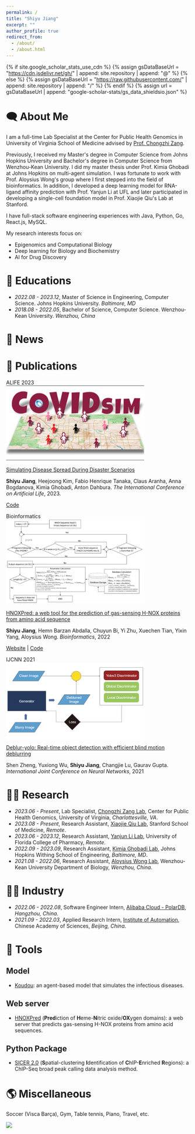```yaml
---
permalink: /
title: "Shiyu Jiang"
excerpt: ""
author_profile: true
redirect_from: 
  - /about/
  - /about.html
---
```


{% if site.google_scholar_stats_use_cdn %}
{% assign gsDataBaseUrl = "https://cdn.jsdelivr.net/gh/" | append: site.repository | append: "@" %}
{% else %}
{% assign gsDataBaseUrl = "https://raw.githubusercontent.com/" | append: site.repository | append: "/" %}
{% endif %}
{% assign url = gsDataBaseUrl | append: "google-scholar-stats/gs_data_shieldsio.json" %}

<span class='anchor' id='about-me'></span>

# 🗨 About Me
I am a full-time Lab Specialist at the Center for Public Health Genomics in University of Virginia School of Medicine
advised by [Prof. Chongzhi Zang](https://zanglab.github.io/index.htm).

Previously, I received my Master's degree in Computer Science from Johns Hopkins University and 
Bachelor's degree in Computer Science from Wenzhou-Kean University. 
I did my master thesis under Prof. Kimia Ghobadi at Johns Hopkins on multi-agent simulation.
I was fortunate to work with Prof. Aloysius Wong's group where I first stepped into the field of bioinformatics. 
In addition, I developed a deep learning model for RNA-ligand affinity prediction with Prof. Yanjun Li at UFL 
and later participated in developing a single-cell foundation model in Prof. Xiaojie Qiu's Lab at Stanford.

I have full-stack software engineering experiences with Java, Python, Go, React.js, MySQL.

My research interests focus on:
- Epigenomics and Computational Biology
- Deep learning for Biology and Biochemistry
- AI for Drug Discovery

[//]: # (- Artificial Life)

# 📖 Educations

[//]: # (- *2024.08 - Present*, Doctor of Philosophy, Computational Biology.)
- *2022.08 - 2023.12*, Master of Science in Engineering, Computer Science. Johns Hopkins University. *Baltimore, MD* 
- *2018.08 - 2022.05*, Bachelor of Science, Computer Science. Wenzhou-Kean University. *Wenzhou, China*

# 📰 News

[//]: # (- *2024.08*: )
[//]: # (- *2024.06*: The follow-up work of building an emotion model for [Koudou]&#40;https://github.com/caranha/Koudou&#41; has been accepted by ALIFE 2024. )
[//]: # (- *2024.03*: [ContraBind]&#40;&#41;, a contrastive learning based model for RNA-small molecules binding affinity prediction has been published as a preprint.)
[//]: # (- *2024.03*: [REFEREE]&#40;&#41;, a federated learning based single-cell foundation model has been published as a preprint.)
[//]: # (- *2024.03*: SICER2, a redesigned ChIP-seq broad peak calling tool, has been updated &#40;check the [Documentation]&#40;https://zanglab.github.io/SICER2/&#41;&#41;.)
[//]: # (- *2023.07*: The work to build based on a multi-agent model for pandemic simulation, [Koudou]&#40;https://github.com/caranha/Koudou&#41;, has been accepted by ALIFE 2023.)

# 📝 Publications

[//]: # (<div class='paper-box'><div class='paper-box-image'><div><div class="badge">bioRxiv</div><img src='images/nanoplastics.png' alt="sym" width="75%"></div></div>)

[//]: # (<div class='paper-box-text' markdown="1">)

[//]: # ()
[//]: # ([....]&#40;&#41;)

[//]: # ()
[//]: # (Haoxin Ye, **Shiyu Jiang**, ... and Tianxin Yang<sup>&ast;</sup>. *Preprint*, 2024.)

[//]: # ()
[//]: # ([Code]&#40;https://github.com/Haoxin01/ML_Nanoplastics_MPNs_SERS&#41;)

[//]: # ()
[//]: # (</div>)

[//]: # (</div>)


[//]: # (<div class='paper-box'><div class='paper-box-image'><div><div class="badge">bioRxiv</div><img src='images/complex.png' alt="sym" width="75%"></div></div>)

[//]: # (<div class='paper-box-text' markdown="1">)

[//]: # ()
[//]: # ([Contrastive learning predicts binding affinity between RNA sequences and ligands through adapting foundation models]&#40;&#41;)

[//]: # ()
[//]: # (**Shiyu Jiang**, ... and Yanjun Li<sup>&ast;</sup>. *Preprint*, 2024.)

[//]: # ()
[//]: # ([Code]&#40;&#41;)

[//]: # ()
[//]: # (</div>)

[//]: # (</div>)


[//]: # (<div class='paper-box'><div class='paper-box-image'><div><div class="badge">bioRxiv</div><img src='images/sctab.png' alt="sym" width="75%"></div></div>)

[//]: # (<div class='paper-box-text' markdown="1">)

[//]: # ()
[//]: # ([REFEREE: A privacy-preserving federated foundation model for single-cell analysis via tabular learning]&#40;&#41;)

[//]: # ()
[//]: # (Jiayuan Ding<sup>†</sup>, Jianhui Lin<sup>†</sup>, **Shiyu Jiang<sup>†</sup>**, Yixin Wang, Yuzhen Mao, Lingfeng Shen, Jiliang Tang<sup>&ast;</sup>, Min Li<sup>&ast;</sup>, and Xiaojie Qiu<sup>&ast;</sup>. *Preprint*, 2024.)

[//]: # ()
[//]: # ([Code]&#40;https://github.com/OmicsML/scTab&#41;)

[//]: # ()
[//]: # (</div>)

[//]: # (</div>)


[//]: # (<div class='paper-box'><div class='paper-box-image'><div><div class="badge">Bioinformatics</div><img src='images/sicer2.png' alt="sym" width="75%"></div></div>)

[//]: # (<div class='paper-box-text' markdown="1">)

[//]: # ()
[//]: # ([SICER 2.0: a redesigned ChIP-seq broad peak identified tool with enhanced FDR control and accelerated performance]&#40;&#41;)

[//]: # ()
[//]: # (**Shiyu Jiang**, Jin Yong Yoo, Yiren Wang, and Chongzhi Zang<sup>&ast;</sup>. *Bioinformatics*, 2024.)

[//]: # ()
[//]: # ([Doc]&#40;https://zanglab.github.io/SICER2/&#41; | [Code]&#40;https://github.com/zanglab/SICER2&#41;)

[//]: # ()
[//]: # (</div>)

[//]: # (</div>)


<div class='paper-box'><div class='paper-box-image'><div><div class="badge">ALIFE 2023</div><img src='images/covid_sim.png' alt="sym" width="75%"></div></div>
<div class='paper-box-text' markdown="1">

[Simulating Disease Spread During Disaster Scenarios](https://direct.mit.edu/isal/proceedings/isal/35/123/116938)

**Shiyu Jiang**, Heejoong Kim, Fabio Henrique Tanaka, Claus Aranha, Anna Bogdanova, Kimia Ghobadi, Anton Dahbura. *The International Conference on Artificial Life*, 2023.

[Code](https://github.com/caranha/Koudou/tree/ALIFE_2023)

</div>
</div>

<div class='paper-box'><div class='paper-box-image'><div><div class="badge">Bioinformatics</div><img src='images/bioinformatics2022.png' alt="sym" width="75%"></div></div>
<div class='paper-box-text' markdown="1">

[HNOXPred: a web tool for the prediction of gas-sensing H-NOX proteins from amino acid sequence](https://academic.oup.com/bioinformatics/article/38/19/4643/6673135)

**Shiyu Jiang**, Hemn Barzan Abdalla, Chuyun Bi, Yi Zhu, Xuechen Tian, Yixin Yang, Aloysius Wong. *Bioinformatics*, 2022

[Website](https://www.hnoxpred.com/) | [Code](https://github.com/JasonJiangs/HNOX_Pred)
</div>
</div>

<div class='paper-box'><div class='paper-box-image'><div><div class="badge">IJCNN 2021</div><img src='images/ijcnn.png' alt="sym" width="75%"></div></div>
<div class='paper-box-text' markdown="1">

[Deblur-yolo: Real-time object detection with efficient blind motion deblurring](https://ieeexplore.ieee.org/abstract/document/9534352)

Shen Zheng, Yuxiong Wu, **Shiyu Jiang**, Changjie Lu, Gaurav Gupta. *International Joint Conference on Neural Networks*, 2021

</div>
</div>

[comment]: <> (# 🎖 Honors and Awards)

[comment]: <> (- *2021.10* Lorem ipsum dolor sit amet, consectetur adipiscing elit. Vivamus ornare aliquet ipsum, ac tempus justo dapibus sit amet. )

[comment]: <> (- *2021.09* Lorem ipsum dolor sit amet, consectetur adipiscing elit. Vivamus ornare aliquet ipsum, ac tempus justo dapibus sit amet. )

# 🧑‍💻 Research
- *2023.06 - Present*, Lab Specialist, [Chongzhi Zang Lab](https://zanglab.github.io/index.htm), Center for Public Health Genomics, University of Virginia, *Charlottesville, VA*.
- *2023.08 - Present*, Research Assistant, [Xiaojie Qiu Lab](https://www.devo-evo.com/), Stanford School of Medicine, *Remote*.
- *2023.06 - 2023.12*, Research Assistant, [Yanjun Li Lab](https://yanjun-li.com/index.html), University of Florida College of Pharmacy, *Remote*.
- *2022.09 - 2023.09*, Research Assistant, [Kimia Ghobadi Lab](https://systems.jhu.edu/kimia/), Johns Hopkins Withing School of Engineering, *Baltimore, MD*.
- *2021.08 - 2022.06*, Research Assistant, [Aloysius Wong Lab](https://csmt.wku.edu.cn/en/node/1777), Wenzhou-Kean University Department of Biology, *Wenzhou, China*.

# 🧑‍💻 Industry
- *2022.06 - 2022.08*, Software Engineer Intern, [Alibaba Cloud - PolarDB](https://www.alibabacloud.com/product/polardb), *Hangzhou, China*.
- *2021.09 - 2022.03*, Applied Research Intern, [Institute of Automation](https://people.ucas.edu.cn/~zhenshen?language=en), Chinese Academy of Sciences, *Beijing, China*.


# 🔨 Tools
## Model
- [Koudou](https://github.com/caranha/Koudou): 
  an agent-based model that simulates the infectious diseases.

[//]: # (- [REFEREE]&#40;https://github.com/OmicsML/scTab&#41; &#40;&#41;:)

[//]: # (  a federated foundation model for single-cell.)

[//]: # (- []&#40;&#41;:)

[//]: # (  a contrastive learning based model for RNA-small molecule binding affinity prediction.)
## Web server
- [HNOXPred](https://github.com/JasonJiangs/HNOX_Pred) (**Pred**iction of **H**eme-**N**itric oxide/**OX**ygen domains):
  a web server that predicts gas-sensing H-NOX proteins from amino acid sequences.

## Python Package
- [SICER 2.0](https://zanglab.github.io/SICER2/) (**S**patial-clustering **I**dentification of **C**hIP-**E**nriched **R**egions):
  a ChIP-Seq broad peak calling data analysis method.

# 🌎 Miscellaneous
Soccer (Visca Barça), Gym, Table tennis, Piano, Travel, etc.

<body>
  <a href="https://clustrmaps.com/site/1bt6x"  title="Visit tracker" >
    <img src="//www.clustrmaps.com/map_v2.png?d=aGpjzbKbHZT-5oLEhHvcK0igPnT7IvQmYxySQX6oPb4&cl=ffffff" />
  </a>
</body>
